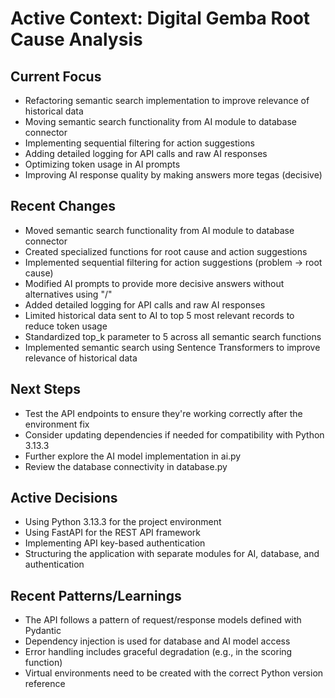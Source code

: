 # Active Context: Digital Gemba Root Cause Analysis

## Current Focus
- Refactoring semantic search implementation to improve relevance of historical data
- Moving semantic search functionality from AI module to database connector
- Implementing sequential filtering for action suggestions
- Adding detailed logging for API calls and raw AI responses
- Optimizing token usage in AI prompts
- Improving AI response quality by making answers more tegas (decisive)

## Recent Changes
- Moved semantic search functionality from AI module to database connector
- Created specialized functions for root cause and action suggestions
- Implemented sequential filtering for action suggestions (problem → root cause)
- Modified AI prompts to provide more decisive answers without alternatives using "/"
- Added detailed logging for API calls and raw AI responses
- Limited historical data sent to AI to top 5 most relevant records to reduce token usage
- Standardized top_k parameter to 5 across all semantic search functions
- Implemented semantic search using Sentence Transformers to improve relevance of historical data

## Next Steps
- Test the API endpoints to ensure they're working correctly after the environment fix
- Consider updating dependencies if needed for compatibility with Python 3.13.3
- Further explore the AI model implementation in ai.py
- Review the database connectivity in database.py

## Active Decisions
- Using Python 3.13.3 for the project environment
- Using FastAPI for the REST API framework
- Implementing API key-based authentication
- Structuring the application with separate modules for AI, database, and authentication

## Recent Patterns/Learnings
- The API follows a pattern of request/response models defined with Pydantic
- Dependency injection is used for database and AI model access
- Error handling includes graceful degradation (e.g., in the scoring function)
- Virtual environments need to be created with the correct Python version reference
